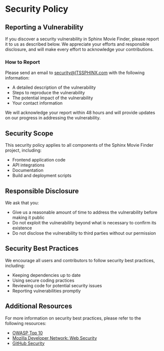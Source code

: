 # Security Policy

## Reporting a Vulnerability

If you discover a security vulnerability in Sphinx Movie Finder, please report it to us as described below. We appreciate your efforts and responsible disclosure, and will make every effort to acknowledge your contributions.

### How to Report

Please send an email to security@ITSSPHINX.com with the following information:

- A detailed description of the vulnerability
- Steps to reproduce the vulnerability
- The potential impact of the vulnerability
- Your contact information

We will acknowledge your report within 48 hours and will provide updates on our progress in addressing the vulnerability.

## Security Scope

This security policy applies to all components of the Sphinx Movie Finder project, including:

- Frontend application code
- API integrations
- Documentation
- Build and deployment scripts

## Responsible Disclosure

We ask that you:

- Give us a reasonable amount of time to address the vulnerability before making it public
- Do not exploit the vulnerability beyond what is necessary to confirm its existence
- Do not disclose the vulnerability to third parties without our permission

## Security Best Practices

We encourage all users and contributors to follow security best practices, including:

- Keeping dependencies up to date
- Using secure coding practices
- Reviewing code for potential security issues
- Reporting vulnerabilities promptly

## Additional Resources

For more information on security best practices, please refer to the following resources:

- [OWASP Top 10](https://owasp.org/Top10/)
- [Mozilla Developer Network: Web Security](https://developer.mozilla.org/en-US/docs/Web/Security)
- [GitHub Security](https://github.com/security)
